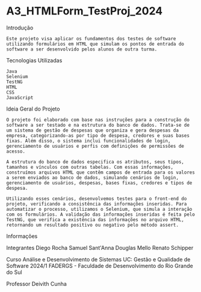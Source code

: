 # A3_HTMLForm_TestProj_2024

Introdução

    Este projeto visa aplicar os fundamentos dos testes de software utilizando formulários em HTML que simulam os pontos de entrada do software a ser desenvolvido pelos alunos de outra turma.

Tecnologias Utilizadas

    Java
    Selenium
    TestNG
    HTML
    CSS
    JavaScript

Ideia Geral do Projeto

    O projeto foi elaborado com base nas instruções para a construção do software a ser testado e na estrutura do banco de dados. Trata-se de um sistema de gestão de despesas que organiza e gera despesas da empresa, categorizando-as por tipo de despesa, credores e suas bases fixas. Além disso, o sistema inclui funcionalidades de login, gerenciamento de usuários e perfis com definições de permissões de acesso.

    A estrutura do banco de dados especifica os atributos, seus tipos, tamanhos e vínculos com outras tabelas. Com essas informações, construímos arquivos HTML que contêm campos de entrada para os valores a serem enviados ao banco de dados, simulando cenários de login, gerenciamento de usuários, despesas, bases fixas, credores e tipos de despesa.

    Utilizando esses cenários, desenvolvemos testes para o front-end do projeto, verificando a consistência das informações inseridas. Para automatizar o processo, utilizamos o Selenium, que simula a interação com os formulários. A validação das informações inseridas é feita pelo TestNG, que verifica a existência das informações no arquivo HTML, retornando um resultado positivo ou negativo pelo método assert.

Informações

Integrantes
    Diego Rocha
    Samuel Sant'Anna
    Douglas Mello
    Renato Schipper

Curso
    Análise e Desenvolvimento de Sistemas
    UC: Gestão e Qualidade de Software 2024/1
    FADERGS - Faculdade de Desenvolvimento do Rio Grande do Sul

Professor
    Deivith Cunha




